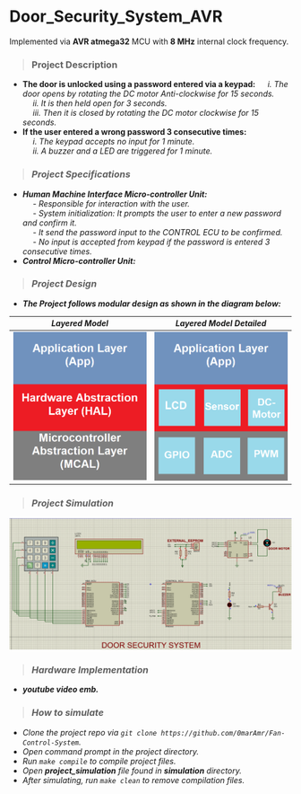 # Door_Security_System_AVR

Implemented via **AVR atmega32** MCU with **8 MHz** internal clock frequency.

>### Project Description

* **The door is unlocked using a password entered via a keypad:**
&emsp; <i>i. The door opens by rotating the DC motor Anti-clockwise for 15 seconds.<br>
&emsp;    ii. It is then held open for 3 seconds.<br>
&emsp;    iii. Then it is closed by rotating the DC motor clockwise for 15 seconds.<br> </i>
* **If the user entered a wrong password 3 consecutive times:** <br>
&emsp; <i>i. The keypad accepts no input for 1 minute.<br>
&emsp;    ii. A buzzer and a LED are triggered for 1 minute.<br>

>### Project Specifications

* **Human Machine Interface Micro-controller Unit:**    <br>
&emsp; <i>- Responsible for interaction with the user.  <br>
&emsp;    - System initialization: It prompts the user to enter a new password and confirm it.<br>
&emsp;    - It send the password input to the CONTROL ECU to be confirmed. <br>
&emsp;    - No input is accepted from keypad if the password is entered 3 consecutive times.<br></i>
* **Control Micro-controller Unit:**    <br>

>### Project Design

* **The Project follows modular design as shown in the diagram below:**

Layered Model            |  Layered Model Detailed
:-------------------------:|:-------------------------:
![Abstraction_Layers_](./imgs/Abstraction_Layers.png)  |  ![Abstraction_Layers_Detailed](./imgs/Abstraction_Layers_Detailed.png)

>### Project Simulation

![Project Simulation GIF](./imgs/sim.gif)

>### Hardware Implementation
* **youtube video emb.**
  
>### How to simulate

* Clone the project repo via `git clone https://github.com/0marAmr/Fan-Control-System`.
* Open command prompt in the project directory.
* Run `make compile` to compile project files.
* Open ***project_simulation*** file found in ***simulation*** directory.
* After simulating, run `make clean` to remove compilation files.
